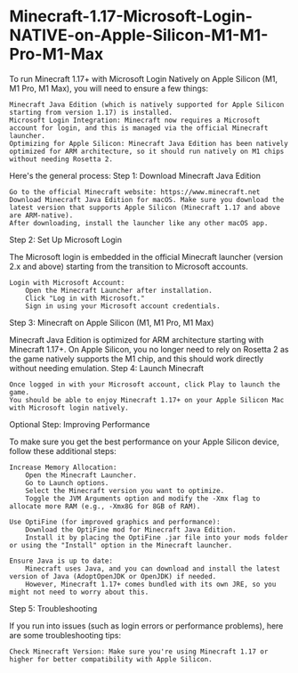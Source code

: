# Minecraft-1.17-Microsoft-Login-NATIVE-on-Apple-Silicon-M1-M1-Pro-M1-Max
To run Minecraft 1.17+ with Microsoft Login Natively on Apple Silicon (M1, M1 Pro, M1 Max), you will need to ensure a few things:

    Minecraft Java Edition (which is natively supported for Apple Silicon starting from version 1.17) is installed.
    Microsoft Login Integration: Minecraft now requires a Microsoft account for login, and this is managed via the official Minecraft launcher.
    Optimizing for Apple Silicon: Minecraft Java Edition has been natively optimized for ARM architecture, so it should run natively on M1 chips without needing Rosetta 2.

Here's the general process:
Step 1: Download Minecraft Java Edition

    Go to the official Minecraft website: https://www.minecraft.net
    Download Minecraft Java Edition for macOS. Make sure you download the latest version that supports Apple Silicon (Minecraft 1.17 and above are ARM-native).
    After downloading, install the launcher like any other macOS app.

Step 2: Set Up Microsoft Login

The Microsoft login is embedded in the official Minecraft launcher (version 2.x and above) starting from the transition to Microsoft accounts.

    Login with Microsoft Account:
        Open the Minecraft Launcher after installation.
        Click "Log in with Microsoft."
        Sign in using your Microsoft account credentials.

Step 3: Minecraft on Apple Silicon (M1, M1 Pro, M1 Max)

Minecraft Java Edition is optimized for ARM architecture starting with Minecraft 1.17+. On Apple Silicon, you no longer need to rely on Rosetta 2 as the game natively supports the M1 chip, and this should work directly without needing emulation.
Step 4: Launch Minecraft

    Once logged in with your Microsoft account, click Play to launch the game.
    You should be able to enjoy Minecraft 1.17+ on your Apple Silicon Mac with Microsoft login natively.

Optional Step: Improving Performance

To make sure you get the best performance on your Apple Silicon device, follow these additional steps:

    Increase Memory Allocation:
        Open the Minecraft Launcher.
        Go to Launch options.
        Select the Minecraft version you want to optimize.
        Toggle the JVM Arguments option and modify the -Xmx flag to allocate more RAM (e.g., -Xmx8G for 8GB of RAM).

    Use OptiFine (for improved graphics and performance):
        Download the OptiFine mod for Minecraft Java Edition.
        Install it by placing the OptiFine .jar file into your mods folder or using the "Install" option in the Minecraft launcher.

    Ensure Java is up to date:
        Minecraft uses Java, and you can download and install the latest version of Java (AdoptOpenJDK or OpenJDK) if needed.
        However, Minecraft 1.17+ comes bundled with its own JRE, so you might not need to worry about this.

Step 5: Troubleshooting

If you run into issues (such as login errors or performance problems), here are some troubleshooting tips:

    Check Minecraft Version: Make sure you're using Minecraft 1.17 or higher for better compatibility with Apple Silicon.
